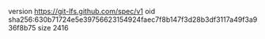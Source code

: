version https://git-lfs.github.com/spec/v1
oid sha256:630b71724e5e39756623154924faec7f8b147f3d28b3df3117a49f3a936f8b75
size 2416
